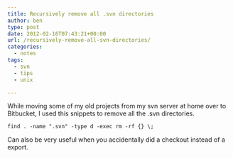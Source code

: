 ```yaml
---
title: Recursively remove all .svn directories
author: ben
type: post
date: 2012-02-16T07:43:21+00:00
url: /recursively-remove-all-svn-directories/
categories:
  - notes
tags:
  - svn
  - tips
  - unix

---
```

While moving some of my old projects from my svn server at home over to Bitbucket, I used this snippets to remove all the .svn directories.

```shell
find . -name ".svn" -type d -exec rm -rf {} \;
```

Can also be very useful when you accidentally did a checkout instead of a export.